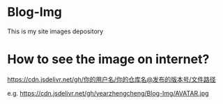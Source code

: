 # Blog-Img
This is my site images depository

# How to see the image on internet?
https://cdn.jsdelivr.net/gh/你的用户名/你的仓库名@发布的版本号/文件路径

e.g.
https://cdn.jsdelivr.net/gh/yearzhengcheng/Blog-Img/AVATAR.jpg